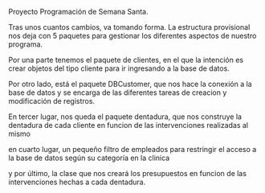 Proyecto Programación de Semana Santa.

Tras unos cuantos cambios, va tomando forma. La estructura provisional nos deja con 5 paquetes para gestionar los diferentes aspectos de nuestro programa.

Por una parte tenemos el paquete de clientes, en el que la intención es crear objetos del tipo cliente para ir ingresando a la base de datos.

Por otro lado, está el paquete DBCustomer, que nos hace la conexión a la base de datos y se encarga de las diferentes tareas de creacion y modificación de registros.

En tercer lugar, nos queda el paquete dentadura, que nos construye la dentadura de cada cliente en funcion de las intervenciones realizadas al mismo

en cuarto lugar, un pequeño filtro de empleados para restringir el acceso a la base de datos según su categoría en la clinica

y por último, la clase que nos creará los presupuestos en funcion de las intervenciones hechas a cada dentadura.
